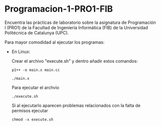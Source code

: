 # Programacion-1-PRO1-FIB
Encuentra las prácticas de laboratorio sobre la asignatura de Programación I (PRO1) de la Facultad de Ingeniería Informática (FIB) de la Universidad Politécnica de Catalunya (UPC).

Para mayor comodidad al ejecutar los programas:
  
  - En Linux:
      
      Crear el archivo "execute.sh" y dentro añadir estos comandos:
      
        p1++ -o main.x main.cc
      
        ./main.x
      
      Para ejecutar el archvio 
      
        ./execute.sh
      
      Si al ejecutarlo aparecen problemas relacionados con la falta de permisos ejecutar 
        
        chmod -x execute.sh
